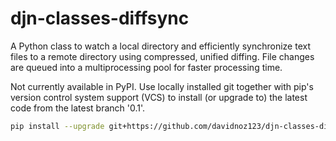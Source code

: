 # djn-classes-diffsync
A Python class to watch a local directory and efficiently synchronize text files to a remote directory using compressed, unified diffing.
File changes are queued into a multiprocessing pool for faster processing time.

Not currently available in PyPI. Use locally installed git together with pip's version control system support (VCS) to install (or upgrade to) the latest code from the latest branch '0.1'.

```sh
pip install --upgrade git+https://github.com/davidnoz123/djn-classes-diffsync.git@0.1
